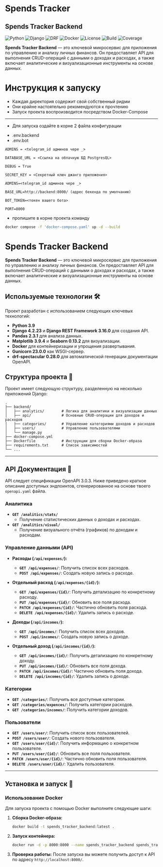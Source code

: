# Spends Tracker

## Spends Tracker Backend
![Python](https://img.shields.io/badge/python-3.9-blue?logo=python&logoColor=white)
![Django](https://img.shields.io/badge/django-4.2.23-green?logo=django&logoColor=white)
![DRF](https://img.shields.io/badge/DRF-3.16.0-9cf?logo=django&logoColor=white)
![Docker](https://img.shields.io/badge/docker-20.10-blue?logo=docker&logoColor=white)
![License](https://img.shields.io/badge/license-MIT-blue)
![Build](https://img.shields.io/github/actions/workflow/status/USERNAME/REPO_NAME/docker-image.yml?branch=main)
![Coverage](https://img.shields.io/codecov/c/github/USERNAME/REPO_NAME/main)

**Spends Tracker Backend** — это ключевой микросервис для приложения по управлению и анализу личных финансов. Он предоставляет API для выполнения CRUD-операций с данными о доходах и расходах, а также включает аналитические и визуализационные инструменты на основе данных.

# Инструкция к запуску

- Каждая директория содержит свой собственный ридми
- Они крайне настоятельно рекомендуются к прочтению
- Запуск проекта воспроизводится посредством Docker-Compose

---

- Для запуска оздайте в корне 2 файла конфигурации
* .env.backend
* .env.bot

``` .env.backend
ADMINS = <telegram_id админов чере _>

DATABASE_URL = <Ссылка на облачную БД PostgresQL>

DEBUG = True

SECRET_KEY = <Секретный ключ джанго приложения>
```

``` .env.bot
ADMINS=<telegram_id админов чере _>

BASE_URL=http://backend:8000/ (адрес бекенда по умолчанию)

BOT_TOKEN=<токен вашего бота>

PORT=8000
```

- пропишите в корне проекта команду 
```zsh
docker compose -f 'docker-compose.yaml' up -d --build
```

# Spends Tracker Backend

**Spends Tracker Backend** — это ключевой микросервис для приложения по управлению и анализу личных финансов. Он предоставляет API для выполнения CRUD-операций с данными о доходах и расходах, а также включает аналитические и визуализационные инструменты на основе данных.

## Используемые технологии 🛠️

Проект разработан с использованием следующих ключевых технологий:

  * **Python 3.9**
  * **Django 4.2.23** и **Django REST Framework 3.16.0** для создания API.
  * **Pandas 2.3.1** для анализа данных.
  * **Matplotlib 3.9.4** и **Seaborn 0.13.2** для визуализации.
  * **Docker** для контейнеризации и упрощения развертывания.
  * **Gunicorn 23.0.0** как WSGI-сервер.
  * **drf-spectacular 0.28.0** для автоматической генерации документации OpenAPI.

## Структура проекта 📁

Проект имеет следующую структуру, разделенную на несколько приложений Django:

```
.
├── backend/
│   ├── analytics/        # Логика для аналитики и визуализации данных
│   ├── api/              # Основные CRUD-операции для доходов и расходов
│   ├── categories/       # Управление категориями доходов и расходов
│   ├── users/            # Управление пользователями
│   └── manage.py
├── docker-compose.yml
├── Dockerfile            # Инструкции для сборки Docker-образа
├── requirements.txt      # Список зависимостей
└── ...
```

-----

## API Документация 📜

API следует спецификации OpenAPI 3.0.3. Ниже приведено краткое описание доступных эндпоинтов, сгенерированное на основе твоего `openapi.yaml` файла.

### Аналитика

  * **`GET /analitics/stats/`**
      * Получение статистических данных о доходах и расходах.
  * **`GET /analitics/visual/`**
      * Получение визуального отчёта (графиков) по доходам и расходам.

### Управление данными (API)

  * **Расходы (`/api/expenses/`):**

      * **`GET /api/expenses/`**: Получить список всех расходов.
      * **`POST /api/expenses/`**: Создать новую запись о расходе.

  * **Отдельный расход (`/api/expenses/{id}/`):**

      * **`GET /api/expenses/{id}/`**: Получить детализацию по конкретному расходу.
      * **`PUT /api/expenses/{id}/`**: Обновить все поля расхода.
      * **`PATCH /api/expenses/{id}/`**: Частично обновить поля расхода.
      * **`DELETE /api/expenses/{id}/`**: Удалить запись о расходе.

  * **Доходы (`/api/incomes/`):**

      * **`GET /api/incomes/`**: Получить список всех доходов.
      * **`POST /api/incomes/`**: Создать новую запись о доходе.

  * **Отдельный доход (`/api/incomes/{id}/`):**

      * **`GET /api/incomes/{id}/`**: Получить детализацию по конкретному доходу.
      * **`PUT /api/incomes/{id}/`**: Обновить все поля дохода.
      * **`PATCH /api/incomes/{id}/`**: Частично обновить поля дохода.
      * **`DELETE /api/incomes/{id}/`**: Удалить запись о доходе.

### Категории

  * **`GET /categories/`**: Получить все доступные категории.
  * **`GET /categories/expences/`**: Получить категории расходов.
  * **`GET /categories/incomes/`**: Получить категории доходов.

### Пользователи

  * **`GET /users/user/`**: Получить список всех пользователей.
  * **`POST /users/user/`**: Создать нового пользователя.
  * **`GET /users/user/{id}/`**: Получить информацию о конкретном пользователе.
  * **`PUT /users/user/{id}/`**: Обновить все поля пользователя.
  * **`PATCH /users/user/{id}/`**: Частично обновить поля пользователя.
  * **`DELETE /users/user/{id}/`**: Удалить пользователя.

-----

## Установка и запуск 🚀

### Использование Docker

Для запуска проекта с помощью Docker выполните следующие шаги:

1.  **Сборка Docker-образа:**

    ```bash
    docker build -t spends_tracker_backend:latest .
    ```

2.  **Запуск контейнера:**

    ```bash
    docker run -d -p 8000:8000 --name spends_tracker_backend spends_tracker_backend:latest
    ```

3.  **Проверка работы:**
    После запуска вы можете получить доступ к API по адресу `http://localhost:8000/`.

